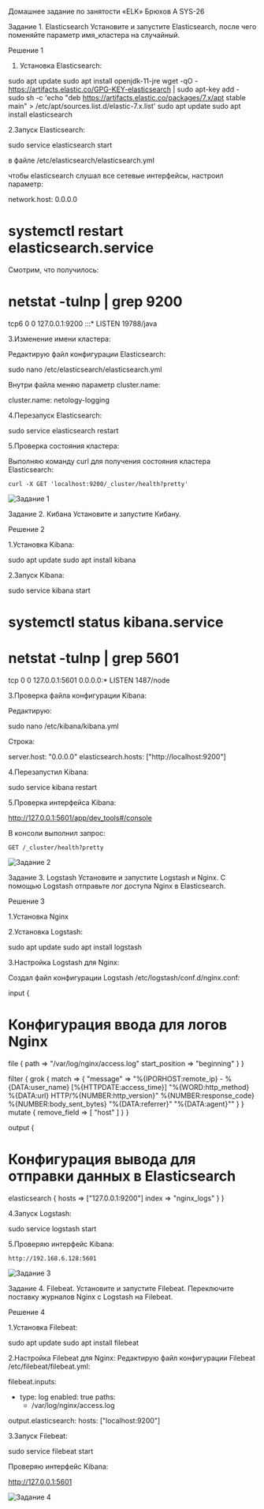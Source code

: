 Домашнее задание по занятости «ELK» Брюхов А SYS-26

Задание 1. Elasticsearch
Установите и запустите Elasticsearch, после чего поменяйте параметр имя_кластера на случайный.

Решение 1

1. Установка Elasticsearch:

sudo apt update
sudo apt install openjdk-11-jre
wget -qO - https://artifacts.elastic.co/GPG-KEY-elasticsearch | sudo apt-key add -
sudo sh -c 'echo "deb https://artifacts.elastic.co/packages/7.x/apt stable main" > /etc/apt/sources.list.d/elastic-7.x.list'
sudo apt update
sudo apt install elasticsearch

2.Запуск Elasticsearch:

sudo service elasticsearch start

в файле /etc/elasticsearch/elasticsearch.yml

чтобы elasticsearch слушал все сетевые интерфейсы, настроил параметр:

network.host: 0.0.0.0

# systemctl restart elasticsearch.service

Смотрим, что получилось:

# netstat -tulnp | grep 9200
tcp6       0      0 127.0.0.1:9200          :::*                    LISTEN      19788/java

3.Изменение имени кластера:

Редактирую файл конфигурации Elasticsearch:

sudo nano /etc/elasticsearch/elasticsearch.yml

Внутри файла меняю параметр cluster.name:

cluster.name: netology-logging

4.Перезапуск Elasticsearch:

sudo service elasticsearch restart

5.Проверка состояния кластера:

Выполняю команду curl для получения состояния кластера Elasticsearch:

    curl -X GET 'localhost:9200/_cluster/health?pretty'

![Задание 1](Решение%1.png)

Задание 2. Кибана
Установите и запустите Кибану.

Решение 2

1.Установка Kibana:

sudo apt update
sudo apt install kibana

2.Запуск Kibana:

sudo service kibana start

# systemctl status kibana.service

# netstat -tulnp | grep 5601
tcp        0      0 127.0.0.1:5601          0.0.0.0:*               LISTEN      1487/node

3.Проверка файла конфигурации Kibana:

Редактирую:

sudo nano /etc/kibana/kibana.yml

Строка:

server.host: "0.0.0.0"
elasticsearch.hosts: ["http://localhost:9200"]

4.Перезапустил Kibana:

sudo service kibana restart

5.Проверка интерфейса Kibana:

http://127.0.0.1:5601/app/dev_tools#/console

В консоли выполнил запрос:

    GET /_cluster/health?pretty

![Задание 2](Решение%2.png)

Задание 3. Logstash
Установите и запустите Logstash и Nginx. С помощью Logstash отправьте лог доступа Nginx в Elasticsearch.

Решение 3

1.Установка Nginx

2.Установка Logstash:

sudo apt update
sudo apt install logstash

3.Настройка Logstash для Nginx:

Создал файл конфигурации Logstash /etc/logstash/conf.d/nginx.conf:

input {
  # Конфигурация ввода для логов Nginx
  file {
    path => "/var/log/nginx/access.log"
    start_position => "beginning"
  }
}

filter {
    grok {
      match => { "message" => "%{IPORHOST:remote_ip} - %{DATA:user_name}
\[%{HTTPDATE:access_time}\] \"%{WORD:http_method} %{DATA:url}
HTTP/%{NUMBER:http_version}\" %{NUMBER:response_code} %{NUMBER:body_sent_bytes}
\"%{DATA:referrer}\" \"%{DATA:agent}\"" }
    }
    mutate {
        remove_field => [ "host" ]
    }
}

output {
  # Конфигурация вывода для отправки данных в Elasticsearch
  elasticsearch {
    hosts => ["127.0.0.1:9200"]
    index => "nginx_logs"
  }
}


4.Запуск Logstash:

sudo service logstash start

5.Проверяю интерфейс Kibana:

    http://192.168.6.128:5601

![Задание 3](Решение%3.png)

Задание 4. Filebeat.
Установите и запустите Filebeat. Переключите поставку журналов Nginx с Logstash на Filebeat.

Решение 4

1.Установка Filebeat:

sudo apt update
sudo apt install filebeat

2.Настройка Filebeat для Nginx:
Редактирую файл конфигурации Filebeat /etc/filebeat/filebeat.yml:

filebeat.inputs:
- type: log
  enabled: true
  paths:
    - /var/log/nginx/access.log

output.elasticsearch:
  hosts: ["localhost:9200"]

3.Запуск Filebeat:

sudo service filebeat start

Проверяю интерфейс Kibana:

http://127.0.0.1:5601

![Задание 4](Решение%4.png)
